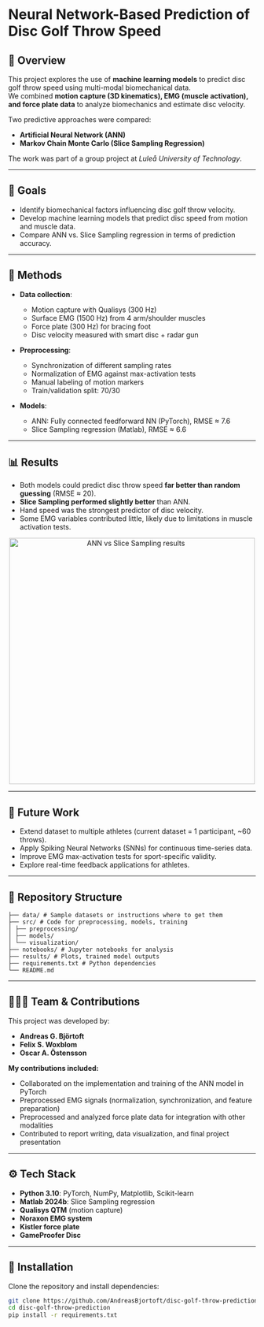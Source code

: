 # Neural Network-Based Prediction of Disc Golf Throw Speed

## 📌 Overview  
This project explores the use of **machine learning models** to predict disc golf throw speed using multi-modal biomechanical data.  
We combined **motion capture (3D kinematics), EMG (muscle activation), and force plate data** to analyze biomechanics and estimate disc velocity.  

Two predictive approaches were compared:  
- **Artificial Neural Network (ANN)**  
- **Markov Chain Monte Carlo (Slice Sampling Regression)**  

The work was part of a group project at *Luleå University of Technology*.  

---

## 🎯 Goals  
- Identify biomechanical factors influencing disc golf throw velocity.  
- Develop machine learning models that predict disc speed from motion and muscle data.  
- Compare ANN vs. Slice Sampling regression in terms of prediction accuracy.  

---

## 🧠 Methods  
- **Data collection**:  
  - Motion capture with Qualisys (300 Hz)  
  - Surface EMG (1500 Hz) from 4 arm/shoulder muscles  
  - Force plate (300 Hz) for bracing foot  
  - Disc velocity measured with smart disc + radar gun  

- **Preprocessing**:  
  - Synchronization of different sampling rates  
  - Normalization of EMG against max-activation tests  
  - Manual labeling of motion markers  
  - Train/validation split: 70/30  

- **Models**:  
  - ANN: Fully connected feedforward NN (PyTorch), RMSE ≈ 7.6  
  - Slice Sampling regression (Matlab), RMSE ≈ 6.6  

---

## 📊 Results  
- Both models could predict disc throw speed **far better than random guessing** (RMSE ≈ 20).  
- **Slice Sampling performed slightly better** than ANN.  
- Hand speed was the strongest predictor of disc velocity.  
- Some EMG variables contributed little, likely due to limitations in muscle activation tests.  

<p align="center">
  <img src="results/scatter_ann_vs_slice.png" alt="ANN vs Slice Sampling results" width="500"/>
</p>

---

## 🚀 Future Work  
- Extend dataset to multiple athletes (current dataset = 1 participant, ~60 throws).  
- Apply Spiking Neural Networks (SNNs) for continuous time-series data.  
- Improve EMG max-activation tests for sport-specific validity.  
- Explore real-time feedback applications for athletes.  

---

## 📂 Repository Structure  
```
├── data/ # Sample datasets or instructions where to get them
├── src/ # Code for preprocessing, models, training
│ ├── preprocessing/
│ ├── models/
│ └── visualization/
├── notebooks/ # Jupyter notebooks for analysis
├── results/ # Plots, trained model outputs
├── requirements.txt # Python dependencies
└── README.md
```

---

## 🧑‍🤝‍🧑 Team & Contributions  
This project was developed by:  
- **Andreas G. Björtoft**  
- **Felix S. Woxblom**  
- **Oscar A. Östensson**  

**My contributions included:**  
- Collaborated on the implementation and training of the ANN model in PyTorch  
- Preprocessed EMG signals (normalization, synchronization, and feature preparation)  
- Preprocessed and analyzed force plate data for integration with other modalities  
- Contributed to report writing, data visualization, and final project presentation

---

## ⚙️ Tech Stack  
- **Python 3.10**: PyTorch, NumPy, Matplotlib, Scikit-learn  
- **Matlab 2024b**: Slice Sampling regression  
- **Qualisys QTM** (motion capture)  
- **Noraxon EMG system**  
- **Kistler force plate**
- **GameProofer Disc**

---

## 🔧 Installation  
Clone the repository and install dependencies:  
```bash
git clone https://github.com/AndreasBjortoft/disc-golf-throw-prediction.git
cd disc-golf-throw-prediction
pip install -r requirements.txt
